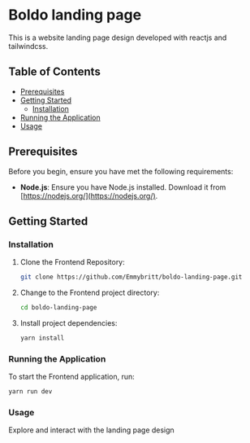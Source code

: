 # Boldo landing page

This is a website landing page design developed with reactjs and tailwindcss.

## Table of Contents

- [Prerequisites](#prerequisites)
- [Getting Started](#getting-started)
     - [Installation](#installation)
- [Running the Application](#running-the-application)
- [Usage](#usage)

## Prerequisites

Before you begin, ensure you have met the following requirements:

- **Node.js**: Ensure you have Node.js installed. Download it from [https://nodejs.org/](https://nodejs.org/).

## Getting Started

### Installation

1. Clone the Frontend Repository:

      ```bash
      git clone https://github.com/Emmybritt/boldo-landing-page.git
      ```

2. Change to the Frontend project directory:

      ```bash
      cd boldo-landing-page
      ```

3. Install project dependencies:
      ```bash
      yarn install
      ```

### Running the Application

To start the Frontend application, run:

```bash
yarn run dev
```

### Usage

Explore and interact with the landing page design
